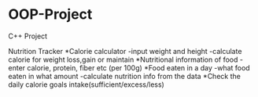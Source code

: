# OOP-Project
C++ Project

Nutrition Tracker
*Calorie calculator
    -input weight and height
    -calculate calorie for weight loss,gain or maintain
*Nutritional information of food
    -enter calorie, protein, fiber etc (per 100g)
*Food eaten in a day
    -what food eaten in what amount
    -calculate nutrition info from the data
*Check the daily calorie goals intake(sufficient/excess/less)